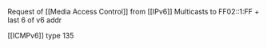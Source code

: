 Request of [[Media Access Control]] from [[IPv6]]
Multicasts to FF02::1:FF + last 6 of v6 addr

[[ICMPv6]] type 135